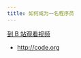 ```yaml
---
title: 如何成为一名程序员
---
```


[到 B 站观看视频](https://www.bilibili.com/video/BV1Ft4y1U7yw)


- <http://code.org>
